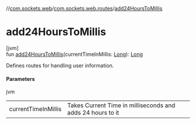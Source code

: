 //[com.sockets.web](../../index.md)/[com.sockets.web.routes](index.md)/[add24HoursToMillis](add24-hours-to-millis.md)

# add24HoursToMillis

[jvm]\
fun [add24HoursToMillis](add24-hours-to-millis.md)(currentTimeInMillis: [Long](https://kotlinlang.org/api/latest/jvm/stdlib/kotlin/-long/index.html)): [Long](https://kotlinlang.org/api/latest/jvm/stdlib/kotlin/-long/index.html)

Defines routes for handling user information.

#### Parameters

jvm

| | |
|---|---|
| currentTimeInMillis | Takes Current Time in milliseconds and adds 24 hours to it |
